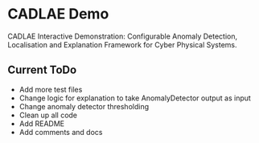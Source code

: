 # CADLAE Demo
CADLAE Interactive Demonstration: Configurable Anomaly Detection, Localisation and Explanation Framework for Cyber Physical Systems.


## Current ToDo 
- Add more test files 
- Change logic for explanation to take AnomalyDetector output as input 
- Change anomaly detector thresholding 
- Clean up all code
- Add README 
- Add comments and docs

